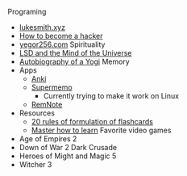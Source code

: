 Programing
* [lukesmith.xyz](https://lukesmith.xyz/)
* [How to become a hacker](http://catb.org/~esr/faqs/hacker-howto.html#respect1)
* [yegor256.com](https://www.yegor256.com/)
Spirituality
* [LSD and the Mind of the Universe](https://www.goodreads.com/book/show/44321378-lsd-and-the-mind-of-the-universe?ref=nav_sb_ss_1_32)
* [Autobiography of a Yogi](https://www.goodreads.com/book/show/639864.Autobiography_of_a_Yogi?ac=1&from_search=true&qid=ESyLbnsjUA&rank=1)
Memory
* Apps
  * [Anki](https://apps.ankiweb.net/)
  * [Supermemo](https://super-memo.com/supermemo18.html)
    * Currently trying to make it work on Linux
  * [RemNote](https://www.remnote.com/)
* Resources
  * [20 rules of formulation of flashcards](http://super-memory.com/articles/20rules.htm)
  * [Master how to learn](https://www.masterhowtolearn.com/)
Favorite video games
* Age of Empires 2
* Down of War 2 Dark Crusade
* Heroes of Might and Magic 5
* Witcher 3
